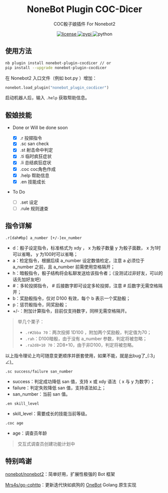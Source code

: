 <div align="center">

# NoneBot Plugin COC-Dicer

COC骰子娘插件 For Nonebot2

</div>

</div>

<p align="center">
  <a href="https://raw.githubusercontent.com/abrahum/nonebot-plugin-cocdicer/master/LICENSE">
    <img src="https://img.shields.io/github/license/abrahum/nonebot_plugin_cocdicer.svg" alt="license">
  </a>
  <a href="https://pypi.python.org/pypi/nonebot-plugin-cocdicer">
    <img src="https://img.shields.io/pypi/v/nonebot-plugin-cocdicer.svg" alt="pypi">
  </a>
  <img src="https://img.shields.io/badge/python-3.8+-blue.svg" alt="python">
</p>

## 使用方法

``` zsh
nb plugin install nonebot-plugin-cocdicer // or
pip install --upgrade nonebot-plugin-cocdicer
```
在 Nonebot2 入口文件（例如 bot.py ）增加：
``` python
nonebot.load_plugin("nonebot_plugin_cocdicer")
```
启动机器人后，输入 `.help` 获取帮助信息。

## 骰娘技能

- Done or Will be done soon

    - [x] .r    投掷指令
    - [x] .sc   san check
    - [x] .st   射击命中判定
    - [x] .ti   临时疯狂症状
    - [x] .li   总结疯狂症状
    - [x] .coc  coc角色作成
    - [x] .help 帮助信息
    - [x] .en   技能成长

- To Do

    - [ ] .set  设定
    - [ ] .rule 规则速查

## 指令详解

```
.r[dah#bp] a_number [+/-]ex_number
```
- d：骰子设定指令，标准格式为 xdy ， x 为骰子数量 y 为骰子面数， x 为1时可以省略， y 为100时可以省略；
- a：检定指令，根据后续 a_number 设定数值检定，注意 a 必须位于 a_number 之前，且 a_number 前需使用空格隔开；
- h：暗骰指令，骰子结构将会私聊发送给该指令者；（没测试过非好友，可以的话先加好友吧）
- #：多轮投掷指令， # 后接数字即可设定多轮投掷，注意 # 后数字无需空格隔开；
- b：奖励骰指令，仅对 D100 有效，每个 b 表示一个奖励骰；
- p：惩罚骰指令，同奖励骰；
- +/-：附加计算指令，目前仅支持数字，同样无需空格隔开。

> 举几个栗子：
> - `.r#2bba 70`：两次投掷 1D100 ，附加两个奖励骰，判定值为70；
> - `.rah`：D100暗骰，由于没有 a_number 参数，判定将被忽略；
> - `.ra2d8+10 70`：2D8+10，由于非D100，判定将被忽略。

以上指令理论上均可随意变更顺序并嵌套使用，如果不能，就是出bug了_(:3」∠)_

```
.sc success/failure san_number
```
- success：判定成功降低 san 值，支持 x 或 xdy 语法（ x 与 y 为数字）；
- failure：判定失败降低 san 值，支持语法如上；
- san_number：当前 san 值。

```
.en skill_level
```

- skill_level：需要成长的技能当前等级。

```
.coc age
```
- age：调查员年龄

> 交互式调查员创建功能计划中

## 特别鸣谢

[nonebot/nonebot2](https://github.com/nonebot/nonebot2/)：简单好用，扩展性极强的 Bot 框架

[Mrs4s/go-cqhttp](https://github.com/Mrs4s/go-cqhttp)：更新迭代快如疯狗的 [OneBot](https://github.com/howmanybots/onebot/blob/master/README.md) Golang 原生实现

